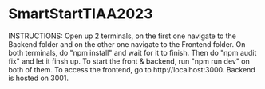 # SmartStartTIAA2023

INSTRUCTIONS:
Open up 2 terminals, on the first one navigate to the Backend folder and on the other one navigate to the Frontend folder.
On both terminals, do "npm install" and wait for it to finish.
Then do "npm audit fix" and let it finsh up.
To start the front & backend, run "npm run dev" on both of them.
To access the frontend, go to http://localhost:3000.
Backend is hosted on 3001.